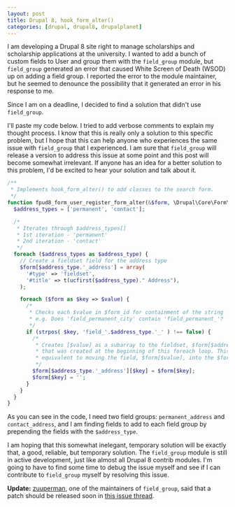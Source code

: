 ```yaml
---
layout: post
title: Drupal 8, hook_form_alter()
categories: [drupal, drupal8, drupalplanet]
---
```


I am developing a Drupal 8 site right to manage scholarships and scholarship applications at the university. I wanted to add a bunch of custom fields to User and group them with the `field_group` module, but `field_group` generated an error that caused White Screen of Death (WSOD) up on adding a field group. I reported the error to the module maintainer, but he seemed to denounce the possibility that it generated an error in his response to me.

Since I am on a deadline, I decided to find a solution that didn't use `field_group`.


I'll paste my code below. I tried to add verbose comments to explain my thought process. I know that this is really only a solution to this specific problem, but I hope that this can help anyone who experiences the same issue with `field_group` that I experienced. I am sure that `field_group` will release a version to address this issue at some point and this post will become somewhat irrelevant. If anyone has an idea for a better solution to this problem, I'd be excited to hear your solution and talk about it.

```php
/**
 * Implements hook_form_alter() to add classes to the search form.
 */
function fpud8_form_user_register_form_alter(&$form, \Drupal\Core\Form\FormStateInterface $form_state, $form_id) {
  $address_types = ['permanent', 'contact'];

  /*
   * Iterates through $address_types[]
   * 1st iteration - 'permanent'
   * 2nd iteration - 'contact'
   */
  foreach ($address_types as $address_type) {
    // Create a fieldset field for the address type
    $form[$address_type.'_address'] = array(
      '#type' => 'fieldset',
      '#title' => t(ucfirst($address_type)." Address"),
    );

    foreach ($form as $key => $value) {
      /*
       * Checks each $value in $form_id for containment of the string 'field_'.$address_type.'_'
       * e.g. Does 'field_permanent_city' contain 'field_permanent_'?
       */
      if (strpos( $key, 'field_'.$address_type.'_' ) !== false) {
        /*
         * Creates [$value] as a subarray to the fieldset, $form[$address_type.'_address'],
         * that was created at the beginning of this foreach loop. This is conceptually 
         * equivalent to moving the field, $form[$value], into the $form[$address_type.'_address'] fieldset.
         */
        $form[$address_type.'_address'][$key] = $form[$key];
        $form[$key] = '';
      }
    }
  }
}
```

As you can see in the code, I need two field groups: `permanent_address` and `contact_address`, and I am finding fields to add to each field group by prepending the fields with the `$address_type`.

I am hoping that this somewhat inelegant, temporary solution will be exactly that, a good, reliable, but temporary solution. The `field_group` module is still in active development, just like almost all Drupal 8 contrib modules. I'm going to have to find some time to debug the issue myself and see if I can contribute to `field_group` myself by resolving this issue. 

**Update:** [zuuperman](https://www.drupal.org/u/zuuperman), one of the maintainers of `field_group`, said that a patch should be released soon in [this issue thread](https://www.drupal.org/node/2611634).
